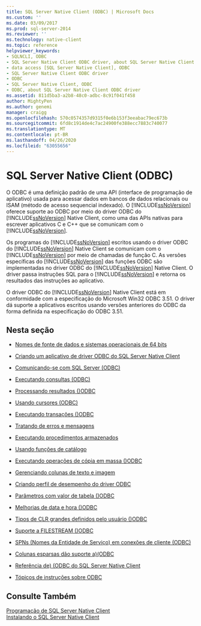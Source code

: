 ```yaml
---
title: SQL Server Native Client (ODBC) | Microsoft Docs
ms.custom: ''
ms.date: 03/09/2017
ms.prod: sql-server-2014
ms.reviewer: ''
ms.technology: native-client
ms.topic: reference
helpviewer_keywords:
- SQLNCLI, ODBC
- SQL Server Native Client ODBC driver, about SQL Server Native Client ODBC driver
- data access [SQL Server Native Client], ODBC
- SQL Server Native Client ODBC driver
- ODBC
- SQL Server Native Client, ODBC
- ODBC, about SQL Server Native Client ODBC driver
ms.assetid: 811d5ba3-a2b8-48c0-adbc-8c91f041f458
author: MightyPen
ms.author: genemi
manager: craigg
ms.openlocfilehash: 570c0574357d9315f0e6b153f3eeabac79ec673b
ms.sourcegitcommit: 6fd8c1914de4c7ac24900fe388ecc7883c740077
ms.translationtype: MT
ms.contentlocale: pt-BR
ms.lasthandoff: 04/26/2020
ms.locfileid: "63055656"
---
```

# <a name="sql-server-native-client-odbc"></a>SQL Server Native Client (ODBC)
  O ODBC é uma definição padrão de uma API (interface de programação de aplicativo) usada para acessar dados em bancos de dados relacionais ou ISAM (método de acesso sequencial indexado). O [!INCLUDE[ssNoVersion](../../../includes/ssnoversion-md.md)] oferece suporte ao ODBC por meio do driver ODBC do [!INCLUDE[ssNoVersion](../../../includes/ssnoversion-md.md)] Native Client, como uma das APIs nativas para escrever aplicativos C e C++ que se comunicam com o [!INCLUDE[ssNoVersion](../../../includes/ssnoversion-md.md)].  
  
 Os programas do [!INCLUDE[ssNoVersion](../../../includes/ssnoversion-md.md)] escritos usando o driver ODBC do [!INCLUDE[ssNoVersion](../../../includes/ssnoversion-md.md)] Native Client se comunicam com o [!INCLUDE[ssNoVersion](../../../includes/ssnoversion-md.md)] por meio de chamadas de função C. As versões específicas do [!INCLUDE[ssNoVersion](../../../includes/ssnoversion-md.md)] das funções ODBC são implementadas no driver ODBC do [!INCLUDE[ssNoVersion](../../../includes/ssnoversion-md.md)] Native Client. O driver passa instruções SQL para o [!INCLUDE[ssNoVersion](../../../includes/ssnoversion-md.md)] e retorna os resultados das instruções ao aplicativo.  
  
 O driver ODBC do [!INCLUDE[ssNoVersion](../../../includes/ssnoversion-md.md)] Native Client está em conformidade com a especificação do Microsoft Win32 ODBC 3.51. O driver dá suporte a aplicativos escritos usando versões anteriores do ODBC da forma definida na especificação do ODBC 3.51.  
  
## <a name="in-this-section"></a>Nesta seção  
  
-   [Nomes de fonte de dados e sistemas operacionais de 64 bits](data-source-names-and-64-bit-operating-systems.md)  
  
-   [Criando um aplicativo de driver ODBC do SQL Server Native Client](creating-a-driver-application.md)  
  
-   [Comunicando-se com SQL Server &#40;ODBC&#41;](../../native-client-odbc-communication/communicating-with-sql-server-odbc.md)  
  
-   [Executando consultas &#40;ODBC&#41;](../../native-client-odbc-queries/executing-queries-odbc.md)  
  
-   [Processando resultados &#40;&#41;ODBC](../../native-client-odbc-results/processing-results-odbc.md)  
  
-   [Usando cursores &#40;ODBC&#41;](../../native-client-odbc-cursors/using-cursors-odbc.md)  
  
-   [Executando transações &#40;&#41;ODBC](../../../database-engine/dev-guide/performing-transactions-odbc.md)  
  
-   [Tratando de erros e mensagens](../../native-client-odbc-error-messages/handling-errors-and-messages.md)  
  
-   [Executando procedimentos armazenados](../../native-client-odbc-stored-procedures/running-stored-procedures.md)  
  
-   [Usando funções de catálogo](using-catalog-functions.md)  
  
-   [Executando operações de cópia em massa &#40;&#41;ODBC](../../native-client-odbc-bulk-copy-operations/performing-bulk-copy-operations-odbc.md)  
  
-   [Gerenciando colunas de texto e imagem](../../native-client-odbc-text-image-columns/managing-text-and-image-columns.md)  
  
-   [Criando perfil de desempenho do driver ODBC](profiling-odbc-driver-performance.md)  
  
-   [Parâmetros com valor de tabela &#40;&#41;ODBC](../../native-client-odbc-table-valued-parameters/table-valued-parameters-odbc.md)  
  
-   [Melhorias de data e hora &#40;&#41;ODBC](../../native-client-odbc-date-time/date-and-time-improvements-odbc.md)  
  
-   [Tipos de CLR grandes definidos pelo usuário &#40;&#41;ODBC](large-clr-user-defined-types-odbc.md)  
  
-   [Suporte a FILESTREAM &#40;&#41;ODBC](filestream-support-odbc.md)  
  
-   [SPNs &#40;Nomes da Entidade de Serviço&#41; em conexões de cliente &#40;ODBC&#41;](service-principal-names-spns-in-client-connections-odbc.md)  
  
-   [Colunas esparsas dão suporte a&#41;&#40;ODBC](sparse-columns-support-odbc.md)  
  
-   [Referência de&#41; &#40;ODBC do SQL Server Native Client](../../../database-engine/dev-guide/sql-server-native-client-odbc-reference.md)  
  
-   [Tópicos de instruções sobre ODBC](../../native-client-odbc-how-to/odbc-how-to-topics.md)  
  
## <a name="see-also"></a>Consulte Também  
 [Programação de SQL Server Native Client](../sql-server-native-client-programming.md)   
 [Instalando o SQL Server Native Client](../applications/installing-sql-server-native-client.md)  
  
  
